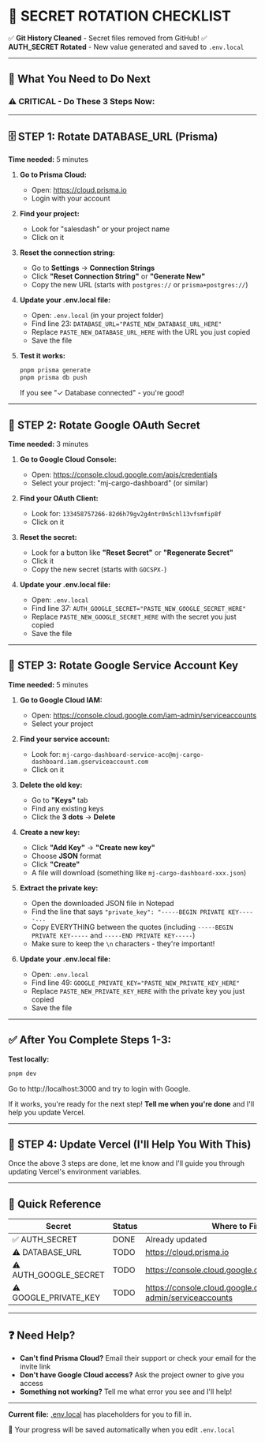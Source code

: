 # 🔑 SECRET ROTATION CHECKLIST

✅ **Git History Cleaned** - Secret files removed from GitHub!
✅ **AUTH_SECRET Rotated** - New value generated and saved to `.env.local`

---

## 📝 What You Need to Do Next

### ⚠️ CRITICAL - Do These 3 Steps Now:

---

## 🗄️ STEP 1: Rotate DATABASE_URL (Prisma)

**Time needed:** 5 minutes

1. **Go to Prisma Cloud:**
   - Open: https://cloud.prisma.io
   - Login with your account

2. **Find your project:**
   - Look for "salesdash" or your project name
   - Click on it

3. **Reset the connection string:**
   - Go to **Settings** → **Connection Strings**
   - Click **"Reset Connection String"** or **"Generate New"**
   - Copy the new URL (starts with `postgres://` or `prisma+postgres://`)

4. **Update your .env.local file:**
   - Open: `.env.local` (in your project folder)
   - Find line 23: `DATABASE_URL="PASTE_NEW_DATABASE_URL_HERE"`
   - Replace `PASTE_NEW_DATABASE_URL_HERE` with the URL you just copied
   - Save the file

5. **Test it works:**
   ```bash
   pnpm prisma generate
   pnpm prisma db push
   ```
   If you see "✓ Database connected" - you're good!

---

## 🔐 STEP 2: Rotate Google OAuth Secret

**Time needed:** 3 minutes

1. **Go to Google Cloud Console:**
   - Open: https://console.cloud.google.com/apis/credentials
   - Select your project: "mj-cargo-dashboard" (or similar)

2. **Find your OAuth Client:**
   - Look for: `133458757266-82d6h79gv2g4ntr0n5chl13vfsmfip8f`
   - Click on it

3. **Reset the secret:**
   - Look for a button like **"Reset Secret"** or **"Regenerate Secret"**
   - Click it
   - Copy the new secret (starts with `GOCSPX-`)

4. **Update your .env.local file:**
   - Open: `.env.local`
   - Find line 37: `AUTH_GOOGLE_SECRET="PASTE_NEW_GOOGLE_SECRET_HERE"`
   - Replace `PASTE_NEW_GOOGLE_SECRET_HERE` with the secret you just copied
   - Save the file

---

## 🔑 STEP 3: Rotate Google Service Account Key

**Time needed:** 5 minutes

1. **Go to Google Cloud IAM:**
   - Open: https://console.cloud.google.com/iam-admin/serviceaccounts
   - Select your project

2. **Find your service account:**
   - Look for: `mj-cargo-dashboard-service-acc@mj-cargo-dashboard.iam.gserviceaccount.com`
   - Click on it

3. **Delete the old key:**
   - Go to **"Keys"** tab
   - Find any existing keys
   - Click the **3 dots** → **Delete**

4. **Create a new key:**
   - Click **"Add Key"** → **"Create new key"**
   - Choose **JSON** format
   - Click **"Create"**
   - A file will download (something like `mj-cargo-dashboard-xxx.json`)

5. **Extract the private key:**
   - Open the downloaded JSON file in Notepad
   - Find the line that says `"private_key": "-----BEGIN PRIVATE KEY-----...`
   - Copy EVERYTHING between the quotes (including `-----BEGIN PRIVATE KEY-----` and `-----END PRIVATE KEY-----`)
   - Make sure to keep the `\n` characters - they're important!

6. **Update your .env.local file:**
   - Open: `.env.local`
   - Find line 49: `GOOGLE_PRIVATE_KEY="PASTE_NEW_PRIVATE_KEY_HERE"`
   - Replace `PASTE_NEW_PRIVATE_KEY_HERE` with the private key you just copied
   - Save the file

---

## ✅ After You Complete Steps 1-3:

**Test locally:**
```bash
pnpm dev
```
Go to http://localhost:3000 and try to login with Google.

If it works, you're ready for the next step! **Tell me when you're done** and I'll help you update Vercel.

---

## 🚀 STEP 4: Update Vercel (I'll Help You With This)

Once the above 3 steps are done, let me know and I'll guide you through updating Vercel's environment variables.

---

## 📌 Quick Reference

| Secret | Status | Where to Find |
|--------|--------|---------------|
| ✅ AUTH_SECRET | DONE | Already updated |
| ⚠️ DATABASE_URL | TODO | https://cloud.prisma.io |
| ⚠️ AUTH_GOOGLE_SECRET | TODO | https://console.cloud.google.com/apis/credentials |
| ⚠️ GOOGLE_PRIVATE_KEY | TODO | https://console.cloud.google.com/iam-admin/serviceaccounts |

---

## ❓ Need Help?

- **Can't find Prisma Cloud?** Email their support or check your email for the invite link
- **Don't have Google Cloud access?** Ask the project owner to give you access
- **Something not working?** Tell me what error you see and I'll help!

---

**Current file:** [.env.local](.env.local) has placeholders for you to fill in.

🤖 Your progress will be saved automatically when you edit `.env.local`
